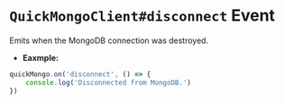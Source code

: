 # **`QuickMongoClient#disconnect` Event**

Emits when the MongoDB connection was destroyed.

- **Eaxmple:**
```ts
quickMongo.on('disconnect', () => {
    console.log('Disconnected from MongoDB.')
})
```
